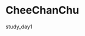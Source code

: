 # CheeChanChu
<!DOCTYPE html>
<html lang="en">
<head>
    <meta charset="UTF-8">
    <meta name="viewport" content="width=device-width, initial-scale=1.0">
    <title>Document</title>
</head>
<body>
    study_day1
    <!--
    梳理今天知识点：
        1：网页的组成：   ——————> 比喻成一个人
             结构、表现、行为  ——————> 需要大脑（服务器），名字（局域网名），结构（骨架，肌肉，口鼻眼手脚等），表现（穿的衣服，颜色，
                                       鞋子等），行为（这个人，展示跑，跳，投等一些列动作模式）

        2：计算机语言      
            结构（html）——————>     专门用来搭建结构
            表现（css）——————>      专门用来渲染网页的颜色，位置，图片等等
            行为（js）——————>       专门用来辅助html.css构建的动态内容修改，请求服务器等等。

        3:web标准：规范(一系列标准的集合)

            w3c 指定了  结构 和 表现得 标准
            ECMA   制定了 js  标准


        4：html    xhtml   HTML5      HTML的发展
            93年产生第一代html1.0，一直更新迭代之后到了99年html4.01版本后有所变动，00年出现了xhtml1.0，直到01年产生分歧xhtml2.0，
          04年推出html5草案，最终在08年将html4.01版本和xhtml2.0合并，成为html5

        5：vscode使用
            补充一点（文件命名规范，一定要用小写英文，数字，下划线的组合，其中不能包括特殊符号，汉字，空格等，必须要用英文字母来开头。）
            创建项目，index.html
-->

</body>
</html>
